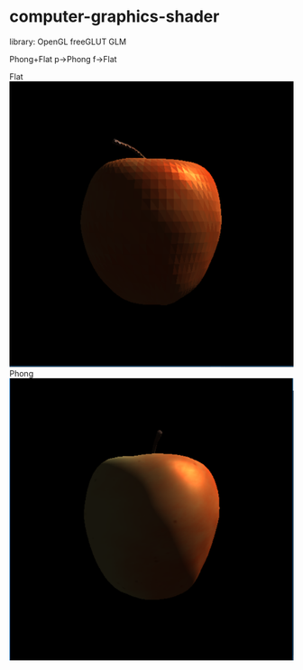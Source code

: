 # computer-graphics-shader
library:
OpenGL
freeGLUT
GLM

Phong+Flat
p->Phong
f->Flat  

Flat  
![image](https://raw.githubusercontent.com/frank83413/computer-graphics-hw-shader/master/img/flat.PNG)  
Phong  
![image](https://raw.githubusercontent.com/frank83413/computer-graphics-hw-shader/master/img/phong.PNG)  
